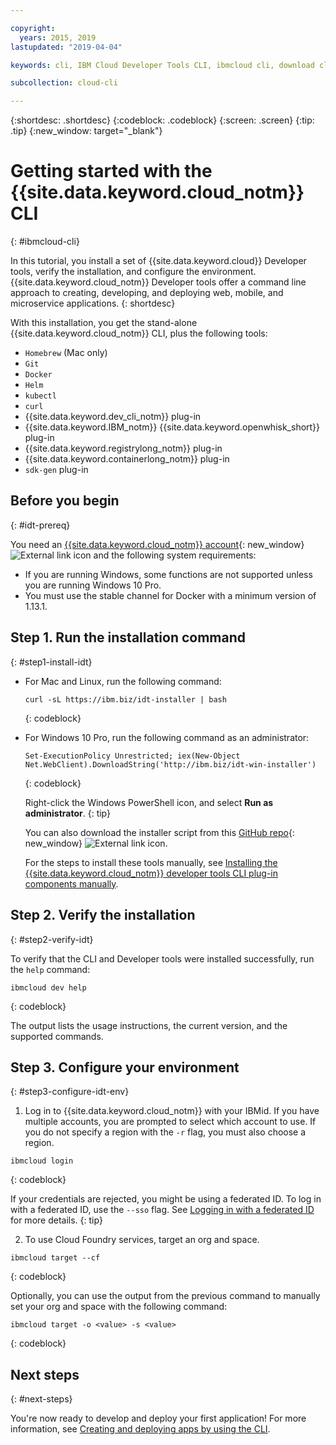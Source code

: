 ```yaml
---

copyright:
  years: 2015, 2019
lastupdated: "2019-04-04"

keywords: cli, IBM Cloud Developer Tools CLI, ibmcloud cli, download cli, ibmcloud dev, cloud cli, dev plugin, dev plug-in, cloud command line, developer tools, dev tools, install cloud cli, getting started cli

subcollection: cloud-cli

---
```


{:shortdesc: .shortdesc}
{:codeblock: .codeblock}
{:screen: .screen}
{:tip: .tip}
{:new_window: target="_blank"}

# Getting started with the {{site.data.keyword.cloud_notm}} CLI
{: #ibmcloud-cli}

In this tutorial, you install a set of {{site.data.keyword.cloud}} Developer tools, verify the installation, and configure the environment. {{site.data.keyword.cloud_notm}} Developer tools offer a command line approach to creating, developing, and deploying web, mobile, and microservice applications.
{: shortdesc}

With this installation, you get the stand-alone {{site.data.keyword.cloud_notm}} CLI, plus the following tools:

* `Homebrew` (Mac only)
* `Git`
* `Docker`
* `Helm`
* `kubectl`
* `curl`
* {{site.data.keyword.dev_cli_notm}} plug-in
* {{site.data.keyword.IBM_notm}} {{site.data.keyword.openwhisk_short}} plug-in
* {{site.data.keyword.registrylong_notm}} plug-in
* {{site.data.keyword.containerlong_notm}} plug-in
* `sdk-gen` plug-in

## Before you begin
{: #idt-prereq}

You need an [{{site.data.keyword.cloud_notm}} account](https://cloud.ibm.com/){: new_window} ![External link icon](../icons/launch-glyph.svg "External link icon") and the following system requirements:

* If you are running Windows, some functions are not supported unless you are running Windows 10 Pro.
* You must use the stable channel for Docker with a minimum version of 1.13.1.

## Step 1. Run the installation command
{: #step1-install-idt}

* For Mac and Linux, run the following command:
  ```
  curl -sL https://ibm.biz/idt-installer | bash
  ```
  {: codeblock}

* For Windows 10 Pro, run the following command as an administrator:
  ```
  Set-ExecutionPolicy Unrestricted; iex(New-Object Net.WebClient).DownloadString('http://ibm.biz/idt-win-installer')
  ```
  {: codeblock}

  Right-click the Windows PowerShell icon, and select **Run as administrator**.
  {: tip}

  You can also download the installer script from this [GitHub repo](https://github.com/IBM-Cloud/ibm-cloud-developer-tools){: new_window} ![External link icon](../icons/launch-glyph.svg "External link icon").

  For the steps to install these tools manually, see [Installing the {{site.data.keyword.cloud_notm}} developer tools CLI plug-in components manually](/docs/cli?topic=cloud-cli-install-devtools-manually#install-devtools-manually).

## Step 2. Verify the installation
{: #step2-verify-idt}

To verify that the CLI and Developer tools were installed successfully, run the `help` command:
```
ibmcloud dev help
```
{: codeblock}

The output lists the usage instructions, the current version, and the supported commands.

## Step 3. Configure your environment
{: #step3-configure-idt-env}

1. Log in to {{site.data.keyword.cloud_notm}} with your IBMid. If you have multiple accounts, you are prompted to select which account to use. If you do not specify a region with the `-r` flag, you must also choose a region.
  ```
  ibmcloud login
  ```
  {: codeblock}
  
  If your credentials are rejected, you might be using a federated ID. To log in with a federated ID, use the `--sso` flag. See [Logging in with a federated ID](/docs/iam/federated_id?topic=iam-federated_id#federated_id) for more details.
  {: tip}

2. To use Cloud Foundry services, target an org and space.
  ```
  ibmcloud target --cf
  ```
  {: codeblock}

  Optionally, you can use the output from the previous command to manually set your org and space with the following command:
  ```
  ibmcloud target -o <value> -s <value>
  ```
  {: codeblock}

## Next steps
{: #next-steps}

You're now ready to develop and deploy your first application! For more information, see [Creating and deploying apps by using the CLI](/docs/apps?topic=creating-apps-create-deploy-app-cli#create-deploy-app-cli).
